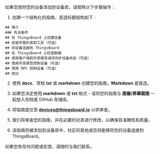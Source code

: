 如果您想将您的设备添加到设备库，请按照以下步骤操作：

1. 创建一个结构化的指南，首选标题结构如下：

```text
## 简介
### 先决条件
## 在 ThingsBoard 上创建设备
## 安装所需的库和工具（可选）
## 将设备连接到 ThingsBoard
## 在 ThingsBoard 上检查数据
## 使用客户端和共享属性请求同步设备状态（可选）
## 使用共享属性控制设备（可选）
## 使用 RPC 控制设备（可选）
## 结论
```

2. 使用 **docx**、常规 **txt** 或 **markdown** 创建您的指南。**Markdown** 是首选。

3. 如果您决定使用 **markdown** 或 **txt** 格式 - 请将您的指南与 **图像/屏幕截图** 一起放入存档或 GitHub 存储库。

4. 将指南提交至 [**devices@thingsboard.io**](mailto:devices@thingsboard.io) 以供审查。

5. 我们将审查您的指南，并在必要时对其进行修改，以确保其准确性和质量。

6. 该指南将被添加到设备库中，社区的其他成员将能够将您的设备连接到 ThingsBoard。

如果您有任何问题或反馈，请随时与我们联系。